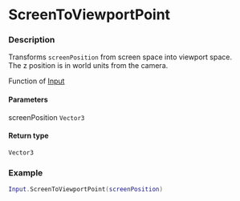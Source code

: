 # ScreenToViewportPoint

### Description

Transforms `screenPosition` from screen space into viewport space. <br />
The z position is in world units from the camera.

Function of [Input](../../)

#### Parameters

screenPosition `Vector3`

#### Return type

`Vector3`

### Example

```lua
Input.ScreenToViewportPoint(screenPosition)
```
